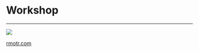 # Workshop

---

<img src="https://camo.githubusercontent.com/cc5541fa8bc6f822cb8d5b4261a23f20ec8321f4/68747470733a2f2f757365722d696d616765732e67697468756275736572636f6e74656e742e636f6d2f373036353430312f33393131393438362d34373138653338362d343665632d313165382d396663332d3532353061343965663537302e706e67">

<a href="https://rmotr.com" target="_blank">rmotr.com</a>